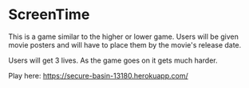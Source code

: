 # ScreenTime

This is a game similar to the higher or lower game. Users will be given movie posters and will have to place them by the movie's release date.

Users will get 3 lives. As the game goes on it gets much harder.

Play here: https://secure-basin-13180.herokuapp.com/
